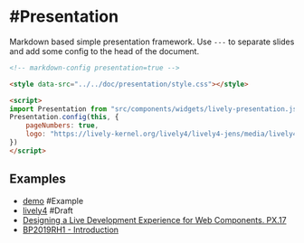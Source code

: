 # #Presentation

Markdown based simple presentation framework. Use `---` to separate slides and add some config to the head of the document. 

```markdown
<!-- markdown-config presentation=true -->

<style data-src="../../doc/presentation/style.css"></style>

<script>
import Presentation from "src/components/widgets/lively-presentation.js"
Presentation.config(this, {
    pageNumbers: true,
    logo: "https://lively-kernel.org/lively4/lively4-jens/media/lively4_logo_smooth_100.png"
})
</script>
```


## Examples

- [demo](../../demos/presentation/index.md) #Example
- [lively4](../presentation/index.md) #Draft
- [Designing a Live Development Experience for Web Components. PX.17](../PX17/index.md)
- [BP2019RH1 - Introduction](https://lively-kernel.org/lively4/BP2019RH1/doc/presentations/2019-11-06_project_begin.md#)